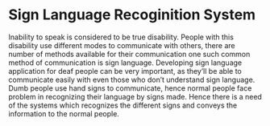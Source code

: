 # Sign Language Recoginition System

Inability to speak is considered to be true disability. People with this disability
use different modes to communicate with others, there are number of methods
available for their communication one such common method of
communication  is  sign  language.
Developing sign language application for deaf people can be very important,
as they’ll be able to communicate easily with even those who don’t understand
sign language.
Dumb people use hand signs to communicate, hence normal people face problem in recognizing their language by signs made. Hence there is a need of the systems which recognizes the different signs and conveys the information to the normal people.

